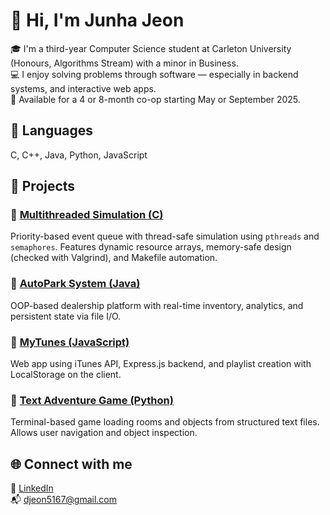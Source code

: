 # 👋 Hi, I'm Junha Jeon

🎓 I'm a third-year Computer Science student at Carleton University (Honours, Algorithms Stream) with a minor in Business.  
💻 I enjoy solving problems through software — especially in backend systems, and interactive web apps.  
📌 Available for a 4 or 8-month co-op starting May or September 2025.

## 🔧 Languages
C, C++, Java, Python, JavaScript  

## 📂 Projects
### 🔸 [Multithreaded Simulation (C)](https://github.com/JunhaJeon/Multithreaded-Simulation)
Priority-based event queue with thread-safe simulation using `pthreads` and `semaphores`. Features dynamic resource arrays, memory-safe design (checked with Valgrind), and Makefile automation.

### 🔸 [AutoPark System (Java)](https://github.com/JunhaJeon/Autopark-Dealership-System)
OOP-based dealership platform with real-time inventory, analytics, and persistent state via file I/O.

### 🔸 [MyTunes (JavaScript)](https://github.com/JunhaJeon/MyTunes---iTunes-Song-Search-Playlist-Web-App)
Web app using iTunes API, Express.js backend, and playlist creation with LocalStorage on the client.

### 🔸 [Text Adventure Game (Python)](https://github.com/JunhaJeon/Text-Adventure-Game)
Terminal-based game loading rooms and objects from structured text files. Allows user navigation and object inspection.

## 🌐 Connect with me
📎 [LinkedIn](https://www.linkedin.com/in/junha-jeon-2b855219a)  
📬 djeon5167@gmail.com
